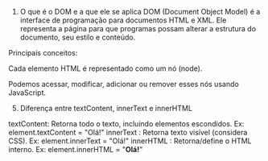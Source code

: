1) O que é o DOM e a que ele se aplica
DOM (Document Object Model) é a interface de programação para documentos HTML e XML. Ele representa a página para que programas possam alterar a estrutura do documento, seu estilo e conteúdo.

Principais conceitos:

Cada elemento HTML é representado como um nó (node).

Podemos acessar, modificar, adicionar ou remover esses nós usando JavaScript.

5) Diferença entre textContent, innerText e innerHTML

textContent: Retorna todo o texto, incluindo elementos escondidos. Ex:	element.textContent = "Olá!"
innerText :	Retorna texto visível (considera CSS).	Ex: element.innerText = "Olá!"
innerHTML	: Retorna/define o HTML interno.	Ex: element.innerHTML = "<b>Olá!</b>"
